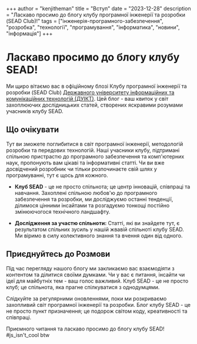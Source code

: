 +++
author = "kenjitheman"
title = "Вступ"
date = "2023-12-28"
description = "Ласкаво просимо до блогу клубу програмної інженерії та розробки (SEAD Club)!"
tags = ["інженерія-програмного-забезпечення", "розробка", "технології", "програмування", "інформатика", "новини", "інформація"]
+++

# Ласкаво просимо до блогу клубу SEAD!

Ми щиро вітаємо вас в офіційному блозі Клубу програмної інженерії та розробки (SEAD Club) [Державного університету інформаційних та комунікаційних технологій (ДУІКТ)](https://duikt.edu.ua). Цей блог - ваш квиток у світ захоплюючих дослідницьких статей, створених яскравими розумами учасників клубу SEAD.

## Що очікувати

Тут ви зможете поглибитися в світ програмної інженерії, методологій розробки та передових технологій. Наші учасники клубу, підтримані спільною пристрастю до програмного забезпечення та комп'ютерних наук, пропонують вам цікаві та інформативні статті. Чи ви вже досвідчений розробник чи тільки розпочинаєте свій шлях у програмуванні, тут є щось для кожного.

- **Клуб SEAD** - це не просто спільнота; це центр інновацій, співпраці та навчання. Захоплені спільною любов'ю до програмного забезпечення та розробки, ми досліджуємо останні тенденції, ділимося цінними інсайтами та розгадуємо тонкощі постійно змінюючогося технічного ландшафту.

- **Дослідження за участю спільноти:** Статті, які ви знайдете тут, є результатом спільних зусиль у нашій жвавій спільноті клубу SEAD. Ми віримо в силу колективного знання та вчення один від одного.

## Приєднуйтесь до Розмови

Під час перегляду нашого блогу ми закликаємо вас взаємодіяти з контентом та ділитися своїми думками. Чи у вас є питання, інсайти чи ідеї для майбутніх тем - ваш голос важливий. Клуб SEAD - це не просто клуб; це спільнота, яка прагне спілкуватися з однодумцями.

Слідкуйте за регулярними оновленнями, поки ми розкриваємо захопливий світ програмної інженерії та розробки. Блог клубу SEAD - це не просто пункт призначення; це подорож світом коду, креативності та співпраці.

Приємного читання та ласкаво просимо до блогу клубу SEAD! #js_isn't_cool btw
